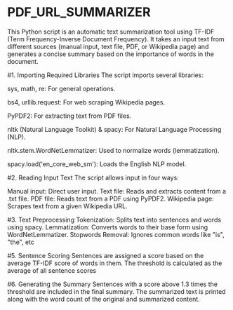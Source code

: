 # PDF_URL_SUMMARIZER

This Python script is an automatic text summarization tool using TF-IDF (Term Frequency-Inverse Document Frequency). It takes an input text from different sources (manual input, text file, PDF, or Wikipedia page) and generates a concise summary based on the importance of words in the document.

#1. Importing Required Libraries
The script imports several libraries:

sys, math, re: For general operations.

bs4, urllib.request: For web scraping Wikipedia pages.

PyPDF2: For extracting text from PDF files.

nltk (Natural Language Toolkit) & spacy: For Natural Language Processing (NLP).

nltk.stem.WordNetLemmatizer: Used to normalize words (lemmatization).

spacy.load('en_core_web_sm'): Loads the English NLP model.

#2. Reading Input Text
The script allows input in four ways:

Manual input: Direct user input.
Text file: Reads and extracts content from a .txt file.
PDF file: Reads text from a PDF using PyPDF2.
Wikipedia page: Scrapes text from a given Wikipedia URL.

#3. Text Preprocessing
Tokenization: Splits text into sentences and words using spacy.
Lemmatization: Converts words to their base form using WordNetLemmatizer.
Stopwords Removal: Ignores common words like "is", "the", etc

#5. Sentence Scoring
Sentences are assigned a score based on the average TF-IDF score of words in them.
The threshold is calculated as the average of all sentence scores

#6. Generating the Summary
Sentences with a score above 1.3 times the threshold are included in the final summary.
The summarized text is printed along with the word count of the original and summarized content.
